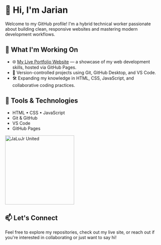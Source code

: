 # 👋 Hi, I'm Jarian

Welcome to my GitHub profile! I'm a hybrid technical worker passionate about building clean, responsive websites and mastering modern development workflows.

## 🚀 What I'm Working On

- 🌐 [My Live Portfolio Website](https://jalujr.github.io/digital-chaos-order/content/!Welcome!) — a showcase of my web development skills, hosted via GitHub Pages.
- 📁 Version-controlled projects using Git, GitHub Desktop, and VS Code.
- 🛠️ Expanding my knowledge in HTML, CSS, JavaScript, and collaborative coding practices.

## 🧰 Tools & Technologies

- HTML • CSS • JavaScript  
- Git & GitHub  
- VS Code  
- GitHub Pages

<img width="224" height="224" alt="JaLuJr United" src="https://github.com/user-attachments/assets/96a25d98-81be-47e2-9abc-57f2828394ed" />

## 📫 Let's Connect

Feel free to explore my repositories, check out my live site, or reach out if you're interested in collaborating or just want to say hi!
